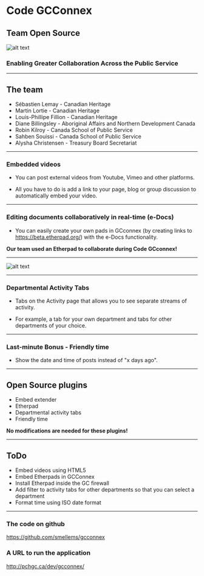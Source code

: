 # Code GCConnex
## Team Open Source

![alt text](http://www.gnu.org/graphics/heckert_gnu.small.png "Bold GNU head")

### Enabling Greater Collaboration Across the Public Service

---

## The team
* Sébastien Lemay - Canadian Heritage
* Martin Lortie - Canadian Heritage
* Louis-Phillipe Fillion - Canadian Heritage
* Diane Billingsley - Aboriginal Affairs and Northern Development Canada
* Robin Kilroy - Canada School of Public Service
* Sahben Souissi - Canada School of Public Service
* Alysha Christensen - Treasury Board Secretariat

---

### Embedded videos
* You can post external videos from Youtube, Vimeo and other platforms. 

* All you have to do is add a link to your page, blog or group discussion to automatically embed your video.

---

### Editing documents collaboratively in real-time (e-Docs)
* You can easily create your own pads in GCconnex (by creating links to https://beta.etherpad.org/) with the e-Docs functionality.

__Our team used an Etherpad to collaborate during Code GCconnex!__

---

![alt text](https://camo.githubusercontent.com/9ca4b9b988b8eaf457d1f7f32cbce055140c0948/687474703a2f2f692e696d6775722e636f6d2f7a5972476b67332e676966 "etherpad gif")

---

### Departmental Activity Tabs
* Tabs on the Activity page that allows you to see separate streams of activity.

* For example, a tab for your own department and tabs for other departments of your choice.

---

### Last-minute Bonus - Friendly time
* Show the date and time of posts instead of "x days ago".

---

## Open Source plugins
* Embed extender
* Etherpad 
* Departmental activity tabs
* Friendly time 

__No modifications are needed for these plugins!__

---

## ToDo
* Embed videos using HTML5
* Embed Etherpads in GCConnex
* Install Etherpad inside the GC firewall
* Add filter to activity tabs for other departments so that you can select a department
* Format time using ISO date format

---

### The code on github
https://github.com/smellems/gcconnex


### A URL to run the application
http://pchgc.ca/dev/gcconnex/
